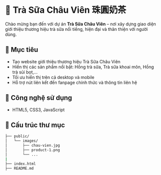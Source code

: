 ﻿# 🧋 Trà Sữa Châu Viên 珠圓奶茶

Chào mừng bạn đến với dự án **Trà Sữa Châu Viên** – nơi xây dựng giao diện giới thiệu thương hiệu trà sữa nổi tiếng, hiện đại và thân thiện với người dùng.

## 🎯 Mục tiêu

- Tạo website giới thiệu thương hiệu Trà Sữa Châu Viên
- Hiển thị các sản phẩm nổi bật: Hồng trà sữa, Trà sữa khoai môn, Hồng trà sủi bọt,...
- Tối ưu hiển thị trên cả desktop và mobile
- Hỗ trợ nút liên kết đến fanpage chính thức và thông tin liên hệ

## 🧩 Công nghệ sử dụng

- HTML5, CSS3, JavaScript

## 📁 Cấu trúc thư mục

```bash
├── public/
│   └── images/
│       ├── chau-vien.jpg
│       ├── product-1.png
│       └── ...
|
├── index.html
├── README.md
